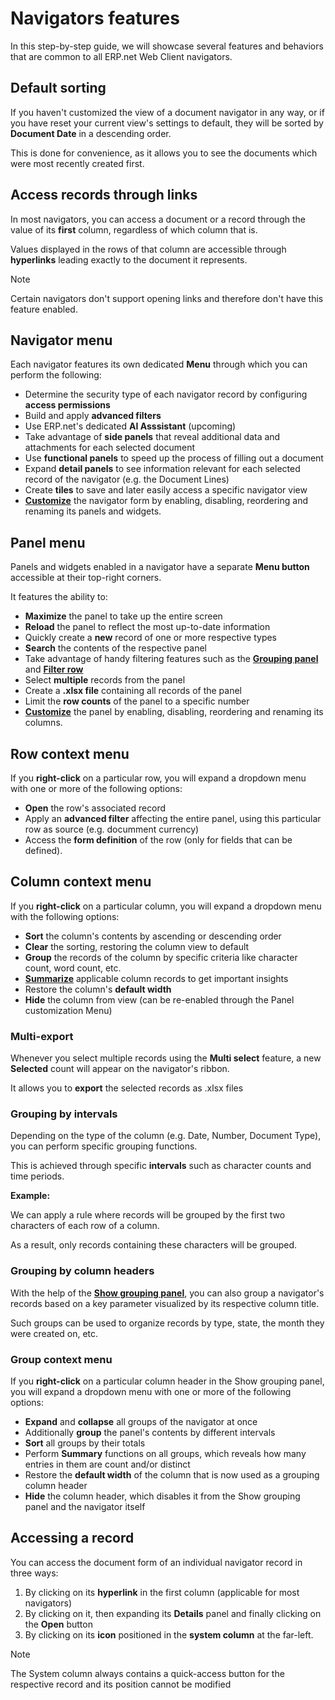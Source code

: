 # Navigators features

In this step-by-step guide, we will showcase several features and behaviors that are common to all ERP.net Web Client navigators.

## Default sorting

If you haven't customized the view of a document navigator in any way, or if you have reset your current view's settings to default, they will be sorted by **Document Date** in a descending order.

This is done for convenience, as it allows you to see the documents which were most recently created first.

## Access records through links

In most navigators, you can access a document or a record through the value of its **first** column, regardless of which column that is.

Values displayed in the rows of that column are accessible through **hyperlinks** leading exactly to the document it represents.

> [!NOTE]
> Certain navigators don't support opening links and therefore don't have this feature enabled.

## Navigator menu

Each navigator features its own dedicated **Menu** through which you can perform the following:

* Determine the security type of each navigator record by configuring **access permissions**
* Build and apply **advanced filters**
* Use ERP.net's dedicated **AI Asssistant** (upcoming)
* Take advantage of **side panels** that reveal additional data and attachments for each selected document
* Use **functional panels** to speed up the process of filling out a document
* Expand **detail panels** to see information relevant for each selected record of the navigator (e.g. the Document Lines)
* Create **tiles** to save and later easily access a specific navigator view
* **[Customize](https://docs.erp.net/webclient/introduction/how-to/ui-customization/access-to-views.html)** the navigator form by enabling, disabling, reordering and renaming its panels and widgets.

## Panel menu

Panels and widgets enabled in a navigator have a separate **Menu button** accessible at their top-right corners.

It features the ability to:

* **Maximize** the panel to take up the entire screen
* **Reload** the panel to reflect the most up-to-date information
* Quickly create a **new** record of one or more respective types
* **Search** the contents of the respective panel
* Take advantage of handy filtering features such as the **[Grouping panel](https://docs.erp.net/webclient/introduction/my-apps/documents.html#show-grouping-panel)** and **[Filter row](https://docs.erp.net/webclient/introduction/how-to/filtering-expressions.html)**
* Select **multiple** records from the panel
* Create a **.xlsx file** containing all records of the panel
* Limit the **row counts** of the panel to a specific number
* **[Customize](https://docs.erp.net/webclient/introduction/how-to/ui-customization/customize-fields.html)** the panel by enabling, disabling, reordering and renaming its columns.

## Row context menu

If you **right-click** on a particular row, you will expand a dropdown menu with one or more of the following options:

* **Open** the row's associated record
* Apply an **advanced filter** affecting the entire panel, using this particular row as source (e.g. documment currency)
* Access the **form definition** of the row (only for fields that can be defined).

## Column context menu

If you **right-click** on a particular column, you will expand a dropdown menu with the following options:

* **Sort** the column's contents by ascending or descending order
* **Clear** the sorting, restoring the column view to default
* **Group** the records of the column by specific criteria like character count, word count, etc.
* **[Summarize](https://docs.erp.net/webclient/introduction/my-apps/documents.html#summary)** applicable column records to get important insights
* Restore the column's **default width**
* **Hide** the column from view (can be re-enabled through the Panel customization Menu)

### Multi-export

Whenever you select multiple records using the **Multi select** feature, a new **Selected** count will appear on the navigator's ribbon.

It allows you to **export** the selected records as .xlsx files

### Grouping by intervals

Depending on the type of the column (e.g. Date, Number, Document Type), you can perform specific grouping functions.

This is achieved through specific **intervals** such as character counts and time periods.

**Example:**

We can apply a rule where records will be grouped by the first two characters of each row of a column.

As a result, only records containing these characters will be grouped.

### Grouping by column headers

With the help of the **[Show grouping panel](https://docs.erp.net/webclient/introduction/my-apps/documents.html#show-grouping-panel)**, you can also group a navigator's records based on a key parameter visualized by its respective column title.

Such groups can be used to organize records by type, state, the month they were created on, etc.

### Group context menu

If you **right-click** on a particular column header in the Show grouping panel, you will expand a dropdown menu with one or more of the following options:

* **Expand** and **collapse** all groups of the navigator at once
* Additionally **group** the panel's contents by different intervals
* **Sort** all groups by their totals
* Perform **Summary** functions on all groups, which reveals how many entries in them are count and/or distinct
* Restore the **default width** of the column that is now used as a grouping column header
* **Hide** the column header, which disables it from the Show grouping panel and the navigator itself

## Accessing a record

You can access the document form of an individual navigator record in three ways:

1. By clicking on its **hyperlink** in the first column (applicable for most navigators)
2. By clicking on it, then expanding its **Details** panel and finally clicking on the **Open** button
3. By clicking on its **icon** positioned in the **system column** at the far-left.

> [!NOTE]
> The System column always contains a quick-access button for the respective record and its position cannot be modified

